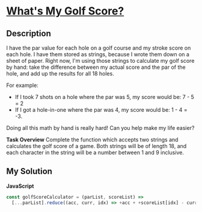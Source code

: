 # [What's My Golf Score?](https://www.codewars.com/kata/59f7a0a77eb74bf96b00006a)

## Description

I have the par value for each hole on a golf course and my stroke score on each hole. I have them stored as strings, because I wrote them down on a sheet of paper. Right now, I'm using those strings to calculate my golf score by hand: take the difference between my actual score and the par of the hole, and add up the results for all 18 holes.

For example:

- If I took 7 shots on a hole where the par was 5, my score would be: 7 - 5 = 2
- If I got a hole-in-one where the par was 4, my score would be: 1 - 4 = -3.

Doing all this math by hand is really hard! Can you help make my life easier?

**Task Overview**
Complete the function which accepts two strings and calculates the golf score of a game. Both strings will be of length 18, and each character in the string will be a number between 1 and 9 inclusive.

## My Solution

**JavaScript**

```js
const golfScoreCalculator = (parList, scoreList) =>
  [...parList].reduce((acc, curr, idx) => +acc + +scoreList[idx] - curr, 0);
```
